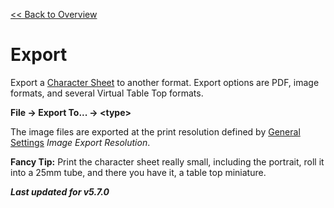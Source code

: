 [<< Back to Overview](./Overview.md "Overview")

# Export
Export a [Character Sheet](./Character%20Sheet.md "Character Sheet") to another format. Export options are PDF, image formats, and several Virtual Table Top formats.

**File -> Export To... -> \<type>**

The image files are exported at the print resolution defined by [General Settings](./General%20Settings.md "General Settings") *Image Export Resolution*.

**Fancy Tip:** Print the character sheet really small, including the portrait, roll it into a 25mm tube, and there you have it, a table top miniature.

***Last updated for v5.7.0***